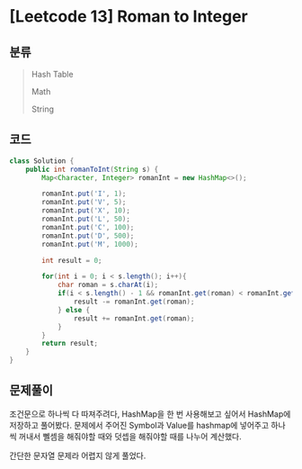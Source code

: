# [Leetcode 13] Roman to Integer

## 분류
> Hash Table
> 
> Math
> 
> String

## 코드
```java
class Solution {
    public int romanToInt(String s) {
        Map<Character, Integer> romanInt = new HashMap<>();

        romanInt.put('I', 1);
        romanInt.put('V', 5);
        romanInt.put('X', 10);
        romanInt.put('L', 50);
        romanInt.put('C', 100);
        romanInt.put('D', 500);
        romanInt.put('M', 1000);

        int result = 0;

        for(int i = 0; i < s.length(); i++){
            char roman = s.charAt(i);
            if(i < s.length() - 1 && romanInt.get(roman) < romanInt.get(s.charAt(i + 1))) {
                result -= romanInt.get(roman);
            } else {
                result += romanInt.get(roman);
            }
        }
        return result;
    }
}
```

## 문제풀이

조건문으로 하나씩 다 따져주려다, HashMap을 한 번 사용해보고 싶어서 HashMap에 저장하고 풀어봤다.
문제에서 주어진 Symbol과 Value를 hashmap에 넣어주고 하나씩 꺼내서 뻴셈을 해줘야할 때와 덧셉을 해줘야할 때를 나누어 계산했다.

간단한 문자열 문제라 어렵지 않게 풀었다.
